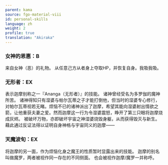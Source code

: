 ```yaml
---
parent: kama
source: fgo-material-viii
id: personal-skills
language: zh
weight: 2
profile: true
translation: "Akiraka"
---
```


### 女神的恩惠：B

来自女神（恶）的礼物。
从任意己方从者身上夺取HP，并恢复自身。我吸我吸。

### 无形者：EX

表示迦摩别称之一『Ananga（无形者）』的技能。
诸神曾经受名为多罗伽的魔神所苦。
诸神得知只有湿婆与帕尔瓦蒂之子才能打倒他，但当时的湿婆专心修行，对帕尔瓦蒂视若无睹。烦恼不已的诸神派出了迦摩，希望其能向湿婆射出情欲之箭，让他重获夫妻之爱。然而迦摩这一行为令湿婆震怒，睁开了第三只眼将迦摩烧成灰烬。
被破坏万物，亦即破坏宇宙之神湿婆烧毁身躯，从而获得毁灭与新生。
藉此通过反证法得以证明自身神格与宇宙同义的迦摩——

### 天魔波旬：EX

将迦摩的另一面，作为烦恼化身之魔王的性质暂时显露出来的技能。
迦摩的别名叫做魔罗，两者被视作同一存在的不同侧面。
也会被视作迦摩/魔罗一并称呼。
